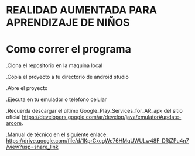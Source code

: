 # REALIDAD AUMENTADA PARA APRENDIZAJE DE NIÑOS


# Como correr el programa
 
.Clona el repositorio en la maquina local

.Copia el proyecto a tu directorio de android studio

.Abre el proyecto

.Ejecuta en tu emulador o telefono celular

.Recuerda descargar el último Google_Play_Services_for_AR_apk del sitio oficial https://developers.google.com/ar/develop/java/emulator#update-arcore.

.Manual de técnico en el siguiente enlace: https://drive.google.com/file/d/1KprCxcgWe76HMqUWULw48F_DRjZPu4n7/view?usp=share_link
